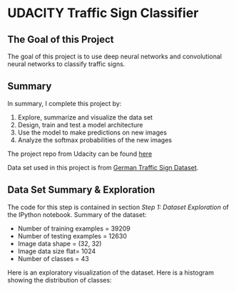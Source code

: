 # UDACITY Traffic Sign Classifier

## The Goal of this Project

The goal of this project is to use deep neural networks and convolutional neural networks to classify traffic signs. 

## Summary

In summary, I complete this project by:  

1. Explore, summarize and visualize the data set
2. Design, train and test a model architecture
3. Use the model to make predictions on new images
4. Analyze the softmax probabilities of the new images

The project repo from Udacity can be found [here](https://github.com/udacity/CarND-Traffic-Sign-Classifier-Project)

Data set used in this project is from [German Traffic Sign Dataset](http://benchmark.ini.rub.de/?section=gtsrb&subsection=dataset). 

## Data Set Summary & Exploration

The code for this step is contained in section _Step 1: Dataset Exploration_ of the IPython notebook. Summary of the dataset:

* Number of training examples = 39209
* Number of testing examples = 12630
* Image data shape = (32, 32)
* Image data size flat= 1024
* Number of classes = 43

Here is an exploratory visualization of the dataset. Here is a histogram showing the distribution of classes:


